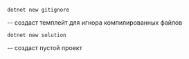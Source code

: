 `dotnet new gitignore`

-- создаст темплейт для игнора компилированных файлов

`dotnet new solution`

-- создаст пустой проект